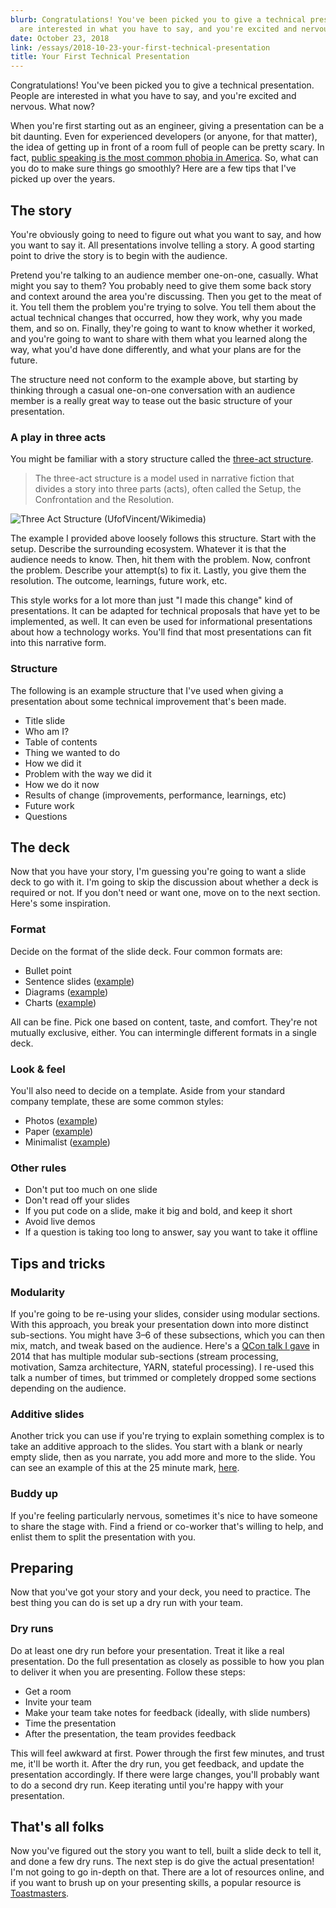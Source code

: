 ```yaml
---
blurb: Congratulations! You've been picked you to give a technical presentation. People
  are interested in what you have to say, and you're excited and nervous. What now?
date: October 23, 2018
link: /essays/2018-10-23-your-first-technical-presentation
title: Your First Technical Presentation
---
```


Congratulations! You've been picked you to give a technical presentation. People are interested in what you have to say, and you're excited and nervous. What now?

When you're first starting out as an engineer, giving a presentation can be a bit daunting. Even for experienced developers (or anyone, for that matter), the idea of getting up in front of a room full of people can be pretty scary. In fact, [public speaking is the most common phobia in America](https://www.doitbest.com/pages/americas-most-common-fears). So, what can you do to make sure things go smoothly? Here are a few tips that I've picked up over the years.

## The story

You're obviously going to need to figure out what you want to say, and how you want to say it. All presentations involve telling a story. A good starting point to drive the story is to begin with the audience.

Pretend you're talking to an audience member one-on-one, casually. What might you say to them? You probably need to give them some back story and context around the area you're discussing. Then you get to the meat of it. You tell them the problem you're trying to solve. You tell them about the actual technical changes that occurred, how they work, why you made them, and so on. Finally, they're going to want to know whether it worked, and you're going to want to share with them what you learned along the way, what you'd have done differently, and what your plans are for the future.

The structure need not conform to the example above, but starting by thinking through a casual one-on-one conversation with an audience member is a really great way to tease out the basic structure of your presentation.

### A play in three acts

You might be familiar with a story structure called the [three-act structure](https://en.wikipedia.org/wiki/Three-act_structure).

> The three-act structure is a model used in narrative fiction that divides a story into three parts (acts), often called the Setup, the Confrontation and the Resolution.

![Three Act Structure (UfofVincent/Wikimedia)](images/essays/2018-10-23-your-first-technical-presentation/1024px-Tension_of_three_act_structure.png "Three Act Structure (UfofVincent/Wikimedia)")

The example I provided above loosely follows this structure. Start with the setup. Describe the surrounding ecosystem. Whatever it is that the audience needs to know. Then, hit them with the problem. Now, confront the problem. Describe your attempt(s) to fix it. Lastly, you give them the resolution. The outcome, learnings, future work, etc.

This style works for a lot more than just "I made this change" kind of presentations. It can be adapted for technical proposals that have yet to be implemented, as well. It can even be used for informational presentations about how a technology works. You'll find that most presentations can fit into this narrative form.

### Structure

The following is an example structure that I've used when giving a presentation about some technical improvement that's been made.

* Title slide
* Who am I?
* Table of contents
* Thing we wanted to do
* How we did it
* Problem with the way we did it
* How we do it now
* Results of change (improvements, performance, learnings, etc)
* Future work
* Questions

## The deck

Now that you have your story, I'm guessing you're going to want a slide deck to go with it. I'm going to skip the discussion about whether a deck is required or not. If you don't need or want one, move on to the next section. Here's some inspiration.

### Format

Decide on the format of the slide deck. Four common formats are:

* Bullet point
* Sentence slides ([example](https://www.slideshare.net/ZazzaNM/sxsw-2018-top-trends))
* Diagrams ([example](https://www.slideshare.net/dave.m/thingmonk-data-gravity-iot-and-time-series))
* Charts ([example](https://www.kleinerperkins.com/perspectives/internet-trends-report-2018))

All can be fine. Pick one based on content, taste, and comfort. They're not mutually exclusive, either. You can intermingle different formats in a single deck.

### Look & feel

You'll also need to decide on a template. Aside from your standard company template, these are some common styles:

* Photos ([example](https://www.slideshare.net/ZazzaNM/sxsw-2018-top-trends))
* Paper ([example](https://speakerdeck.com/ept/is-kafka-a-database))
* Minimalist ([example](https://www.slideshare.net/criccomini/samza))

### Other rules

* Don't put too much on one slide
* Don't read off your slides
* If you put code on a slide, make it big and bold, and keep it short
* Avoid live demos
* If a question is taking too long to answer, say you want to take it offline

## Tips and tricks

### Modularity

If you're going to be re-using your slides, consider using modular sections. With this approach, you break your presentation down into more distinct sub-sections. You might have 3–6 of these subsections, which you can then mix, match, and tweak based on the audience. Here's a  [QCon talk I gave](https://www.slideshare.net/criccomini/samza-qcon) in 2014 that has multiple modular sub-sections (stream processing, motivation, Samza architecture, YARN, stateful processing). I re-used this talk a number of times, but trimmed or completely dropped some sections depending on the audience.

### Additive slides

Another trick you can use if you're trying to explain something complex is to take an additive approach to the slides. You start with a blank or nearly empty slide, then as you narrate, you add more and more to the slide. You can see an example of this at the 25 minute mark, [here](https://www.infoq.com/presentations/samza-linkedin).

### Buddy up

If you're feeling particularly nervous, sometimes it's nice to have someone to share the stage with. Find a friend or co-worker that's willing to help, and enlist them to split the presentation with you.

## Preparing

Now that you've got your story and your deck, you need to practice. The best thing you can do is set up a dry run with your team.

### Dry runs

Do at least one dry run before your presentation. Treat it like a real presentation. Do the full presentation as closely as possible to how you plan to deliver it when you are presenting. Follow these steps:

* Get a room
* Invite your team
* Make your team take notes for feedback (ideally, with slide numbers)
* Time the presentation
* After the presentation, the team provides feedback

This will feel awkward at first. Power through the first few minutes, and trust me, it'll be worth it.
After the dry run, you get feedback, and update the presentation accordingly. If there were large changes, you'll probably want to do a second dry run. Keep iterating until you're happy with your presentation.

## That's all folks

Now you've figured out the story you want to tell, built a slide deck to tell it, and done a few dry runs. The next step is do give the actual presentation! I'm not going to go in-depth on that. There are a lot of resources online, and if you want to brush up on your presenting skills, a popular resource is [Toastmasters](https://www.toastmasters.org).